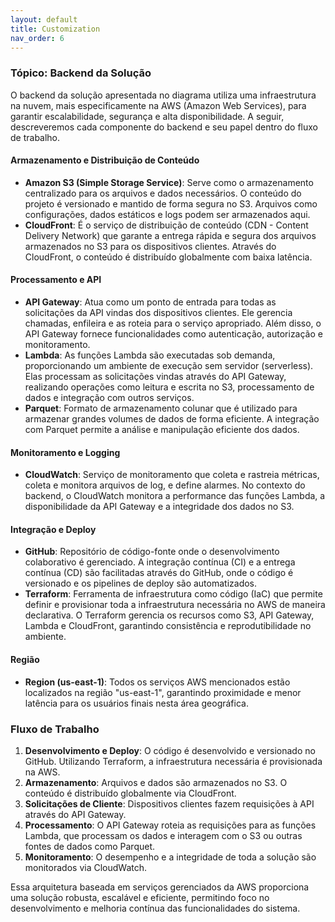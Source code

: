 ```yaml
---
layout: default
title: Customization
nav_order: 6
---
```


### Tópico: Backend da Solução

O backend da solução apresentada no diagrama utiliza uma infraestrutura na nuvem, mais especificamente na AWS (Amazon Web Services), para garantir escalabilidade, segurança e alta disponibilidade. A seguir, descreveremos cada componente do backend e seu papel dentro do fluxo de trabalho.

#### Armazenamento e Distribuição de Conteúdo
- **Amazon S3 (Simple Storage Service)**: Serve como o armazenamento centralizado para os arquivos e dados necessários. O conteúdo do projeto é versionado e mantido de forma segura no S3. Arquivos como configurações, dados estáticos e logs podem ser armazenados aqui.
- **CloudFront**: É o serviço de distribuição de conteúdo (CDN - Content Delivery Network) que garante a entrega rápida e segura dos arquivos armazenados no S3 para os dispositivos clientes. Através do CloudFront, o conteúdo é distribuído globalmente com baixa latência.

#### Processamento e API
- **API Gateway**: Atua como um ponto de entrada para todas as solicitações da API vindas dos dispositivos clientes. Ele gerencia chamadas, enfileira e as roteia para o serviço apropriado. Além disso, o API Gateway fornece funcionalidades como autenticação, autorização e monitoramento.
- **Lambda**: As funções Lambda são executadas sob demanda, proporcionando um ambiente de execução sem servidor (serverless). Elas processam as solicitações vindas através do API Gateway, realizando operações como leitura e escrita no S3, processamento de dados e integração com outros serviços.
- **Parquet**: Formato de armazenamento colunar que é utilizado para armazenar grandes volumes de dados de forma eficiente. A integração com Parquet permite a análise e manipulação eficiente dos dados.

#### Monitoramento e Logging
- **CloudWatch**: Serviço de monitoramento que coleta e rastreia métricas, coleta e monitora arquivos de log, e define alarmes. No contexto do backend, o CloudWatch monitora a performance das funções Lambda, a disponibilidade da API Gateway e a integridade dos dados no S3.

#### Integração e Deploy
- **GitHub**: Repositório de código-fonte onde o desenvolvimento colaborativo é gerenciado. A integração contínua (CI) e a entrega contínua (CD) são facilitadas através do GitHub, onde o código é versionado e os pipelines de deploy são automatizados.
- **Terraform**: Ferramenta de infraestrutura como código (IaC) que permite definir e provisionar toda a infraestrutura necessária no AWS de maneira declarativa. O Terraform gerencia os recursos como S3, API Gateway, Lambda e CloudFront, garantindo consistência e reprodutibilidade no ambiente.

#### Região
- **Region (us-east-1)**: Todos os serviços AWS mencionados estão localizados na região "us-east-1", garantindo proximidade e menor latência para os usuários finais nesta área geográfica.

### Fluxo de Trabalho
1. **Desenvolvimento e Deploy**: O código é desenvolvido e versionado no GitHub. Utilizando Terraform, a infraestrutura necessária é provisionada na AWS.
2. **Armazenamento**: Arquivos e dados são armazenados no S3. O conteúdo é distribuído globalmente via CloudFront.
3. **Solicitações de Cliente**: Dispositivos clientes fazem requisições à API através do API Gateway.
4. **Processamento**: O API Gateway roteia as requisições para as funções Lambda, que processam os dados e interagem com o S3 ou outras fontes de dados como Parquet.
5. **Monitoramento**: O desempenho e a integridade de toda a solução são monitorados via CloudWatch.

Essa arquitetura baseada em serviços gerenciados da AWS proporciona uma solução robusta, escalável e eficiente, permitindo foco no desenvolvimento e melhoria contínua das funcionalidades do sistema.

